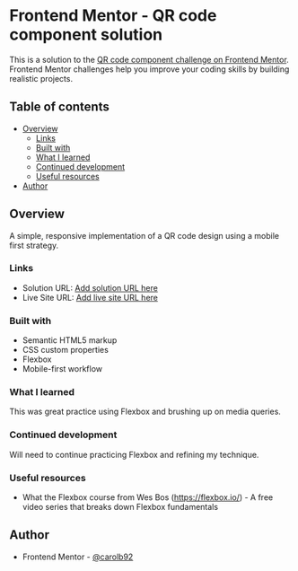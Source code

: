 # Frontend Mentor - QR code component solution

This is a solution to the [QR code component challenge on Frontend Mentor](https://www.frontendmentor.io/challenges/qr-code-component-iux_sIO_H). Frontend Mentor challenges help you improve your coding skills by building realistic projects. 

## Table of contents

- [Overview](#overview)
  - [Links](#links)
  - [Built with](#built-with)
  - [What I learned](#what-i-learned)
  - [Continued development](#continued-development)
  - [Useful resources](#useful-resources)
- [Author](#author)


## Overview
A simple, responsive implementation of a QR code design using a mobile first strategy.

### Links

- Solution URL: [Add solution URL here](https://github.com/carolb92/qr-code-component-main)
- Live Site URL: [Add live site URL here](https://your-live-site-url.com)


### Built with

- Semantic HTML5 markup
- CSS custom properties
- Flexbox
- Mobile-first workflow


### What I learned

This was great practice using Flexbox and brushing up on media queries.


### Continued development

Will need to continue practicing Flexbox and refining my technique.

### Useful resources

- What the Flexbox course from Wes Bos (https://flexbox.io/) - A free video series that breaks down Flexbox fundamentals

## Author

- Frontend Mentor - [@carolb92](https://www.frontendmentor.io/profile/carolb92)

